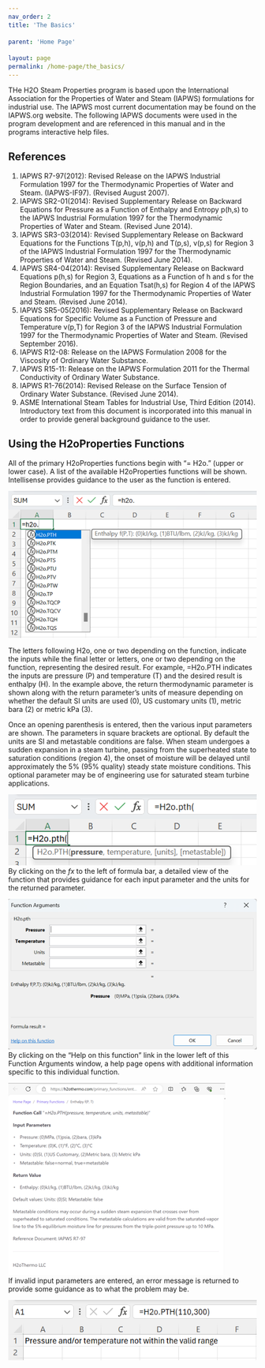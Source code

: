 ```yaml
---
nav_order: 2
title: 'The Basics'

parent: 'Home Page'

layout: page
permalink: /home-page/the_basics/
---
```


THe H2O Steam Properties program is based upon the International Association for the Properties of Water and Steam (IAPWS) formulations for industrial use. The IAPWS most current documentation may be found on the IAPWS.org website. The following IAPWS documents were used in the program development and are referenced in this manual and in the programs interactive help files.

## References

1. IAPWS R7-97(2012): Revised Release on the IAPWS Industrial Formulation 1997 for the Thermodynamic Properties of Water and Steam. (IAPWS-IF97). (Revised August 2007).
2. IAPWS SR2-01(2014): Revised Supplementary Release on Backward Equations for Pressure as a Function of Enthalpy and Entropy p(h,s) to the IAPWS Industrial Formulation 1997 for the Thermodynamic Properties of Water and Steam. (Revised June 2014).
3. IAPWS SR3-03(2014): Revised Supplementary Release on Backward Equations for the Functions T(p,h), v(p,h) and T(p,s), v(p,s) for Region 3 of the IAPWS Industrial Formulation 1997 for the Thermodynamic Properties of Water and Steam. (Revised June 2014).
4. IAPWS SR4-04(2014): Revised Supplementary Release on Backward Equations p(h,s) for Region 3, Equations as a Function of h and s for the Region Boundaries, and an Equation Tsat(h,s) for Region 4 of the IAPWS Industrial Formulation 1997 for the Thermodynamic Properties of Water and Steam. (Revised June 2014).
5. IAPWS SR5-05(2016): Revised Supplementary Release on Backward Equations for Specific Volume as a Function of Pressure and Temperature v(p,T) for Region 3 of the IAPWS Industrial Formulation 1997 for the Thermodynamic Properties of Water and Steam. (Revised September 2016).
6. IAPWS R12-08: Release on the IAPWS Formulation 2008 for the Viscosity of Ordinary Water Substance.
7. IAPWS R15-11: Release on the IAPWS Formulation 2011 for the Thermal Conductivity of Ordinary Water Substance.
8. IAPWS R1-76(2014): Revised Release on the Surface Tension of Ordinary Water Substance. (Revised June 2014).
9. ASME International Steam Tables for Industrial Use, Third Edition (2014). Introductory text from this document is incorporated into this manual in order to provide general background guidance to the user.

## Using the H2oProperties Functions

All of the primary H2oProperties functions begin with “= H2o.” (upper or lower case). A list of the available H2oProperties functions will be shown.  Intellisense provides guidance to the user as the function is entered.

![image](/assets/images/About1.png) <br>

The letters following H2o, one or two depending on the function, indicate the inputs while the final letter or letters, one or two depending on the function, representing the desired result. For example, =H2o.PTH indicates the inputs are pressure (P) and temperature (T) and the desired result is enthalpy (H).  In the example above, the return thermodynamic parameter is shown along with the return parameter’s units of measure depending on whether the default SI units are used (0), US customary units (1), metric bara (2) or metric kPa (3).

Once an opening parenthesis is entered, then the various input parameters are shown. The parameters in square brackets are optional. By default the units are SI and metastable conditions are false. When steam undergoes a sudden expansion in a steam turbine, passing from the superheated state to saturation conditions (region 4), the onset of moisture will be delayed until approximately the 5% (95% quality) steady state moisture conditions. This optional parameter may be of engineering use for saturated steam turbine applications.<br>

![image](/assets/images/About2.png)<br>
By clicking on the *fx* to the left of formula bar, a detailed view of the function that provides guidance for each input parameter and the units for the returned parameter.

![image](/assets/images/About3.png)<br>
By clicking on the “Help on this function” link in the lower left of this Function Arguments window, a help page opens with additional information specific to this individual function.

![image](/assets/images/About4.png)<br>
If invalid input parameters are entered, an error message is returned to provide some guidance as to what the problem may be.

![image](/assets/images/About5.png)